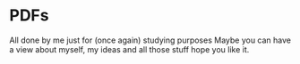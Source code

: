 # PDFs
All done by me just for (once again) studying purposes
Maybe you can have a view about myself, my ideas and all those stuff
hope you like it.
